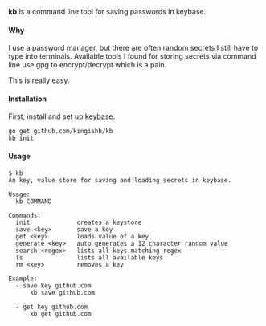 
**kb** is a command line tool for saving passwords in keybase.


#### Why
I use a password manager, but there are often random secrets I still
have to type into terminals. Available tools I found for storing secrets
via command line use gpg to encrypt/decrypt which is a pain.

This is really easy.


#### Installation
First, install and set up [keybase](https://keybase.io/).
```
go get github.com/kingishb/kb
kb init
```

#### Usage
```
$ kb
An key, value store for saving and loading secrets in keybase.

Usage:
  kb COMMAND

Commands:
  init             creates a keystore
  save <key>       save a key
  get <key>        loads value of a key
  generate <key>   auto generates a 12 character random value
  search <regex>   lists all keys matching regex
  ls               lists all available keys
  rm <key>         removes a key

Example:
  - save key github.com
      kb save github.com

  - get key github.com
      kb get github.com

```
